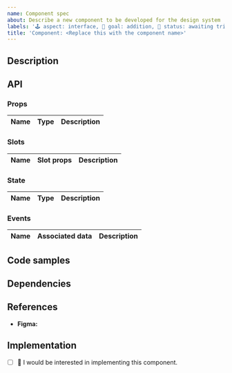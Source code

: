 ```yaml
---
name: Component spec
about: Describe a new component to be developed for the design system
labels: '🕹 aspect: interface, 🌟 goal: addition, 🚦 status: awaiting triage, 🟨 priority: medium'
title: 'Component: <Replace this with the component name>'
---
```


## Description

<!-- Describe the component, including different states. Do not include screenshots. -->

## API

<!-- Tentatively specify the props, state and emitted events of the component. -->

### Props

<!-- Describe possible props and their types; or delete the section if the component takes no props. -->

| Name | Type | Description |
| ---- | ---- | ----------- |

### Slots

<!-- Describe slots with expected content and slot props; or delete the section if the component exposes no slots. -->

| Name | Slot props | Description |
| ---- | ---------- | ----------- |

### State

<!-- Describe possible state fields and types; or delete the section if the component is stateless. -->
<!-- Include information about Vuex state or getters, if any. -->

| Name | Type | Description |
| ---- | ---- | ----------- |

### Events

<!-- Describe possible events and their associated data; or delete the section if the component emits no events. -->
<!-- Include information about Vuex mutations or actions, if any. -->

| Name | Associated data | Description |
| ---- | --------------- | ----------- |

## Code samples

<!-- Share pseudocode templates or high-level implementation code; or delete the section entirely. -->

## Dependencies

<!-- Name the components that this component depends on, including issues or PRs; or delete the section entirely if the component is independent. -->

## References

<!-- Include as many references to prior art as you deem necessary or helpful. -->

<!-- Place a link to the Figma node of the component from the Design Library: https://www.figma.com/file/GIIQ4sDbaToCfFQyKMvzr8/Openverse-Design-Library -->

- **Figma:**

## Implementation

<!-- Replace the [ ] with [x] to check the box. -->

- [ ] 🙋 I would be interested in implementing this component.
